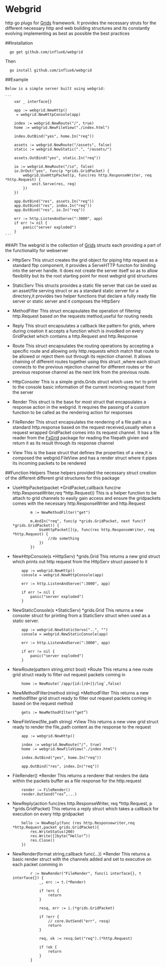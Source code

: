 [Grids]: https://github.com/influx6/grids
[FsGrid]: https://github.com/influx6/fsgrid

# Webgrid
  http go plugs for [Grids] framework. It provides the necessary struts for the different necessary http and web building structures and its constantly evolving implementing as best as possible the best practices

##Installation

      go get github.com/influx6/webgrid

  Then
  
      go install github.com/influx6/webgrid

##Example

    Below is a simple server built using webgrid:

    ```
        var _ interface{}

        app := webgrid.NewHttp()
         = webgrid.NewHttpConsole(app)

        index := webgrid.NewRoute("/", true)
        home := webgrid.NewFileView("./index.html")

        index.OutBind("yes", home.In("req"))

        assets := webgrid.NewRoute("/assets", false)
        static := webgrid.NewStatic(".", "/assets/")

        assets.OutBind("yes", static.In("req"))

        io := webgrid.NewRoute("/io", false)
        io.OrOut("yes", func(p *grids.GridPacket) {
            webgrid.UseHttpPacket(p, func(res http.ResponseWriter, req *http.Request) {
                unit.Serve(res, req)
            })
        })

        app.OutBind("res", assets.In("req"))
        app.OutBind("res", index.In("req"))
        app.OutBind("res", io.In("req"))

        err := http.ListenAndServe(":3000", app)
        if err != nil {
            panic("server exploded")
        }
    ```

##API
The webgrid is the collection of [Grids] structs each providing a part of the functionality for webserver

-   HttpServ
    This struct creates the grid object for piping http request as a standard fbp component, it provides a ServeHTTP functon for binding into the server handle. It does not create the server itself so as to allow flexibility but its the root starting point for most webgrid grid structures

-   StaticServ
    This structs provides a static file server that can be used as an asset/file serving struct or as a standard static server for a directory,it provides two helper functions that declare a fully ready file server or static server and it composes the HttpServ

-   MethodFilter
  This struct encapsulates the operation of filtering http.Request based on the requests method,useful for routing needs

-   Reply
   This struct encapsulates a callback like pattern for grids, where during creation it accepts a function which is invodked on every GridPacket which contains a http.Request and http.Response 

-   Route
  This struct encapsulates the routing operations by accepting a specific route and allowing only http.requests which match that route to be allowed or reject them out through its rejection channel. It allows chaining of different routes together using this struct ,where each struct connects to the previous rejection channel for different routes or the previous response channel as the next link from the previous route.

-   HttpConsoler
  This is a simple grids.Grids struct which uses `fmt` to print to the console basic information of the current incoming request from the server

-   Render
  This struct is the base for most struct that encapsulates a response action in the webgrid. It requires the passing of a custom function to be called as the rendering action for responses

-   FileRender
  This struct encapsulates the rendering of a file path as a standard http.response based on the request received,usually when a request wrapped GridPacket comes into its request channel. It has a file reader from the [FsGrid] package for reading the filepath givien and return it as its result through its response channel

-   View
  This is the base struct that defines the properties of a view,it is composed the webgrid.FileView and has a render struct where it pipes its incoming packets to be rendered

    
##Function Helpers
These helpers provided the necessary struct creation of the different different grid structures for this package

-   UseHttpPacket(packet *GridPacket,callback func(rw http.ResponseWriter,req *http.Request))
    This is a helper function to be attach to grid channels to easily gain access and ensure the gridpackets comes with the necessary http.ResponseWriter and http.Request
    
        

                m := NewMethodFilter("get")

                m.AndIn("req", func(p *grids.GridPacket, next func(f *grids.GridPacket)) {
                    UseHttpPacket[](p, func(res http.ResponseWriter, req *http.Request) {
                        //do something
                    })
                })
        
        

-   NewHttpConsole(s *HttpServ) *grids.Grid
  This returns a new grid struct which prints out http request from the HttpServ struct passed to it

        
            app := webgrid.NewHttp()
            console = webgrid.NewHttpConsole(app)

            err := http.ListenAndServe(":3000", app)

            if err != nil {
                panic("server exploded")
            }
      

-   NewStaticConsole(s *StaticServ)  *grids.Grid
  This returns a new consoler struct for printing from a StaticServ struct when used as a static server.

        
            app := webgrid.NewStaticServo("..", "")
            console = webgrid.NewStaticConsole(app)

            err := http.ListenAndServe(":3000", app)

            if err != nil {
                panic("server exploded")
            }

        

-   NewRoute(pattern string,strict bool) *Route
  This returns a new route grid struct ready to filter out request packets coming in

        
            home := NewRoute(`/app/{id:[/d+]}/log`,false)
        

-   NewMethodFilter(method string) *MethodFilter
  This returns a new methodfilter grid struct ready to filter out request packets coming in based on the request method

        
            gets := NewMethodFIlter(“get”)
        

-   NewFileView(file_path string) *View
  This returns a new view grid struct ready to render the file_path content as the response to the request

        
            app := webgrid.NewHttp()

            index := webgrid.NewRoute("/", true)
            home := webgrid.NewFileView("./index.html")

            index.OutBind("yes", home.In("req"))

            app.OutBind("res", index.In("req"))
        

-   FileRender() *Render
  This returns a renderer that renders the data within the packets buffer as a file response for the http.request

        
            render := FileRender()
            render.OutSend(“res”,...)
        

-   NewReply(action func(res http.ResponseWriter, req *http.Request, p *grids.GridPacket)
  This returns a reply struct which takes a callback for execution on every http gridpacket

        
            hello := NewReply(func (res http.Responsewriter,req *http.Request,packet grids.GridPacket){
                res.WriteStatus(200)
                res.Write([]byte(“Hello!”))
                res.Close()
            })
        

-   NewRender(format string,callback func(...)) *Render
  This returns a basic render struct with the channels added and set to executive on each packet comming in

    ```
            r := NewRender("FileRender", func(i interface{}, t interface{}) {
                _, erc := t.(*Render)

                if !erc {
                    return
                }

                resq, err := i.(*grids.GridPacket)

                if !err {
                    // core.OutSend("err", resq)
                    return
                }

                req, ok := resq.Get("req").(*http.Request)

                if !ok {
                    return
                }
            }  

   ```
   
